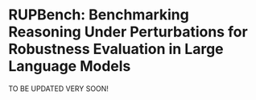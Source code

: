 # RUPBench: Benchmarking Reasoning Under Perturbations for Robustness Evaluation in Large Language Models

TO BE UPDATED VERY SOON!

